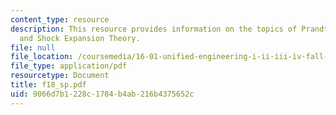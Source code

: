 ```yaml
---
content_type: resource
description: This resource provides information on the topics of Prandtl-Meyer Waves
  and Shock Expansion Theory.
file: null
file_location: /coursemedia/16-01-unified-engineering-i-ii-iii-iv-fall-2005-spring-2006/9066d7b1228c1784b4ab216b4375652c_f18_sp.pdf
file_type: application/pdf
resourcetype: Document
title: f18_sp.pdf
uid: 9066d7b1-228c-1784-b4ab-216b4375652c
---
```

